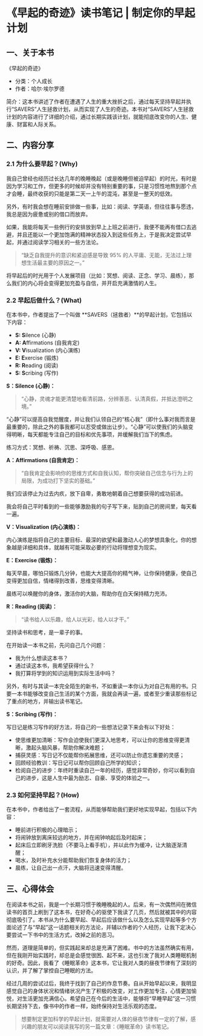 # 《早起的奇迹》读书笔记 | 制定你的早起计划

## 一、关于本书

《早起的奇迹》

- 分类：个人成长
- 作者：哈尔·埃尔罗德

简介：这本书讲述了作者在遭遇了人生的重大挫折之后，通过每天坚持早起并执行“SAVERS”人生拯救计划，从而实现了人生的奇迹。本书对“SAVERS”人生拯救计划的内容进行了详细的介绍，通过长期实践该计划，就能彻底改变你的人生、健康、财富和人际关系。

## 二、内容分享

### 2.1 为什么要早起？(Why)

我自己曾经也经历过长达几年的晚睡晚起（或是晚睡但被迫早起）的时光，有时是因为学习和工作，但更多的时候却并没有特别重要的事，只是习惯性地熬到那个点才会睡，最终收获的只能是第二天一上午的混沌，甚至是一整天的低效。

另外，有时我会想在睡前安排做一些事，比如：阅读、学英语，但往往事与愿违，我总是因为疲惫或别的借口而放弃。

如果，我能将每天一些例行的安排放到早上上班之前进行，我便不能再有借口去逃避，并且还能以一个更加饱满的精神状态投入到这些任务上，于是我决定尝试早起，并通过阅读学习相关的一些方法论。

> “缺乏自我提升的意识和紧迫感是导致 95% 的人平庸、无能，无法过上理想生活最主要的原因之一。”

将早起后的时光用于个人发展项目（比如：冥想、阅读、正念、学习、晨练），那么我们的内心将会变得更加充盈与自信，并开启充满激情的人生。

### 2.2 早起后做什么？(What)

在本书中，作者提出了一个叫做 **SAVERS（拯救者）**的早起计划，它包括以下内容：

- **S: S**ilence (心静)
- **A: A**ffirmations (自我肯定)
- **V: V**isualization (内心演练)
- **E: E**xercise (锻炼)
- **R: R**eading (阅读)
- **S: S**cribing (写作)

**S：Silence (心静)：**

> “心静，灵魂才能更清楚地看清前路，分辨善恶、认清真假，并抵达澄明之境。”

“心静”可以提高自我觉醒度，并让我们认领自己的“核心我”（即什么事对我而言是最重要的，除此之外的事我都可以忍受或做出让步）。“心静”可以使我们的头脑变得明晰，每天都能专注自己的目标和优先事项，并缓解我们当下的焦虑。

练习方式：冥想、祈祷、沉思、深呼吸、感恩。

**A：Affirmations (自我肯定)：**

> “自我肯定会影响你的思维方式和自我认知，帮你突破自己信念与行为上的局限，为成功打下坚实的基础。”

我们应该停止为过去内疚，放下自卑，勇敢地朝着自己想要获得的成功前进。

我会将自己平时看到的一些能够激励我的句子写下来，贴到自己的房间里，每天看一遍。

**V：Visualization (内心演练)：**

内心演练是指将自己的主要目标、最深的欲望和最激动人心的梦想具象化，你的想象越是详细和具体，就越有可能采取必要的行动将理想变为现实。

**E：Exercise (锻炼)：**

每天早晨，哪怕只锻炼几分钟，也能大大提高你的精气神，让你保持健康，使自己变得更加自信，情绪得到改善，思维变得清晰。

晨练可以唤醒你的身体，激活你的大脑，帮助你在白天保持精力充沛。

**R：Reading (阅读)：**

> “读书给人以乐趣，给人以光彩，给人以才干。”

坚持读书和思考，是一辈子的事。

在开始读一本书之前，先问自己几个问题：

- 我为什么想读这本书？
- 通过读这本书，我希望获得什么？
- 我打算将学到的知识运用到实际生活中吗？

另外，有时与其读一本完全陌生的新书，不如重读一本你认为对自己有用的书。只要一本书能够改变自己生活的某个方面，我就会再读一遍，或者至少重读那些标记了重点的地方，并输出读书笔记。

**S：Scribing (写作)：**

写日记是练习写作的好方法，将自己的一些想法记录下来会有以下好处：

- 使思维更加清晰：写作会迫使我们更深入地思考，可以让你的思维变得更清晰，激起头脑风暴，帮助你解决难题；
- 捕获灵感：写日记不仅能帮你拓展思维，还可以防止你遗忘重要的灵感；
- 回顾经验教训：写日记可以帮你回顾自己所学的知识；
- 检阅自己的进步：年终时重读自己一年的经历，感觉非常奇妙，你可以看到自己的进步，这是人生中最为励志、自豪、享受的体验之一。

### 2.3 如何坚持早起？(How)

在本书中，作者给出了一套流程，从而能够帮助我们更好地实现早起，包括以下内容：

- 睡前进行积极的心理暗示；
- 将闹钟放到离床较远的地方，并在闹钟响起后及时起床；
- 起床后立即刷牙洗脸（不要马上看手机），并以此作为缓冲，让大脑逐渐清醒；
- 喝水，及时补充水分能帮助我们恢复身体的活力；
- 晨练，让自己出一点汗，大脑将迅速变得清醒。

## 三、心得体会

在阅读本书之前，我是一个长期习惯于晚睡晚起的人。后来，有一次偶然间在微信读书的首页上刷到了这本书，在好奇心的驱使下我读了几页，然后就被其中的内容彻底吸引了。本书从为什么要早起、早起后应该做什么以及怎么实现早起等多个方面论述了与“早起”这一话题相关的方法论，并辅以作者的个人经历，让我下定决心要尝试一下书中的生活方式，改掉之前的恶习。

然而，道理是简单的，但实践起来却总是充满了困难。书中的方法虽然确实有用，但在我刚开始实践时，却总是会感觉很困、起不来，这也引发了我对人类睡眠机制的好奇。因此，我看了《睡眠革命》这本书，它让我对人类的昼夜节律有了深刻的认识，并了解了掌控自己睡眠的方法。

经过几周的尝试过后，我终于找到了自己的作息节奏。自从开始早起以来，我明显感觉自己的身体状况和情绪状况产生了积极的改变，对工作更加专注，心情更加愉悦，对生活更加充满信心。希望自己在今后的生活中，能够将“早睡早起”这一习惯长期坚持下去，像书中的作者一样，始终保持对生活乐观的态度。

> 想要制定更加科学的早起计划，就需要对人体的昼夜节律有一定的了解，感兴趣的朋友可以阅读我写的另一篇文章：《睡眠革命》读书笔记。
